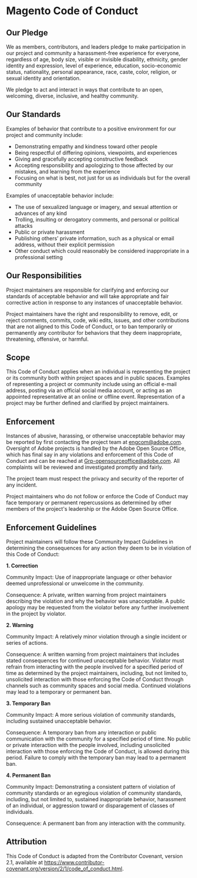 # Magento Code of Conduct

## Our Pledge

We as members, contributors, and leaders pledge to make participation in our project and community a harassment-free experience for everyone, regardless of age, body size, visible or invisible disability, ethnicity, gender identity and expression, level of experience, education, socio-economic status, nationality, personal appearance, race, caste, color, religion, or sexual identity and orientation.

We pledge to act and interact in ways that contribute to an open, welcoming, diverse, inclusive, and healthy community.

## Our Standards

Examples of behavior that contribute to a positive environment for our project and community include:

* Demonstrating empathy and kindness toward other people
* Being respectful of differing opinions, viewpoints, and experiences
* Giving and gracefully accepting constructive feedback
* Accepting responsibility and apologizing to those affected by our mistakes, and learning from the experience
* Focusing on what is best, not just for us as individuals but for the overall community

Examples of unacceptable behavior include:

* The use of sexualized language or imagery, and sexual attention or advances of any kind
* Trolling, insulting or derogatory comments, and personal or political attacks
* Public or private harassment
* Publishing others’ private information, such as a physical or email address, without their explicit permission
* Other conduct which could reasonably be considered inappropriate in a professional setting

## Our Responsibilities

Project maintainers are responsible for clarifying and enforcing our standards of acceptable behavior and will take appropriate and fair corrective action in response to any instances of unacceptable behavior.

Project maintainers have the right and responsibility to remove, edit, or reject comments, commits, code, wiki edits, issues, and other contributions that are not aligned to this Code of Conduct, or to ban temporarily or permanently any contributor for behaviors that they deem inappropriate, threatening, offensive, or harmful.

## Scope

This Code of Conduct applies when an individual is representing the project or its community both within project spaces and in public spaces. Examples of representing a project or community include using an official e-mail address, posting via an official social media account, or acting as an appointed representative at an online or offline event. Representation of a project may be further defined and clarified by project maintainers.

## Enforcement

Instances of abusive, harassing, or otherwise unacceptable behavior may be reported by first contacting the project team at engcom@adobe.com. Oversight of Adobe projects is handled by the Adobe Open Source Office, which has final say in any violations and enforcement of this Code of Conduct and can be reached at Grp-opensourceoffice@adobe.com. All complaints will be reviewed and investigated promptly and fairly.

The project team must respect the privacy and security of the reporter of any incident. 

Project maintainers who do not follow or enforce the Code of Conduct may face temporary or permanent repercussions as determined by other members of the project's leadership or the Adobe Open Source Office.

## Enforcement Guidelines

Project maintainers will follow these Community Impact Guidelines in determining the consequences for any action they deem to be in violation of this Code of Conduct:

**1. Correction**

Community Impact: Use of inappropriate language or other behavior deemed unprofessional or unwelcome in the community.

Consequence: A private, written warning from project maintainers describing the violation and why the behavior was unacceptable. A public apology may be requested from the violator before any further involvement in the project by violator.

**2. Warning**

Community Impact: A relatively minor violation through a single incident or series of actions.

Consequence: A written warning from project maintainers that includes stated consequences for continued unacceptable behavior. Violator must refrain from interacting with the people involved for a specified period of time as determined by the project maintainers, including, but not limited to, unsolicited interaction with those enforcing the Code of Conduct through channels such as community spaces and social media. Continued violations may lead to a temporary or permanent ban.

**3. Temporary Ban**

Community Impact: A more serious violation of community standards, including sustained unacceptable behavior.

Consequence: A temporary ban from any interaction or public communication with the community for a specified period of time. No public or private interaction with the people involved, including unsolicited interaction with those enforcing the Code of Conduct, is allowed during this period. Failure to comply with the temporary ban may lead to a permanent ban.

**4. Permanent Ban**

Community Impact: Demonstrating a consistent pattern of violation of community standards or an egregious violation of community standards, including, but not limited to, sustained inappropriate behavior, harassment of an individual, or aggression toward or disparagement of classes of individuals.

Consequence: A permanent ban from any interaction with the community.

## Attribution

This Code of Conduct is adapted from the Contributor Covenant, version 2.1, available at https://www.contributor-covenant.org/version/2/1/code_of_conduct.html.
